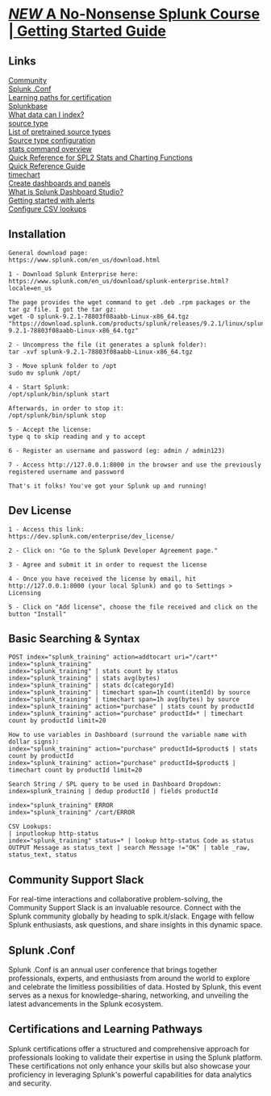 # [*NEW* A No-Nonsense Splunk Course | Getting Started Guide](https://www.udemy.com/course/no-nonsense-course-on-using-splunk/)  

## Links  

[Community](https://community.splunk.com/)  
[Splunk .Conf](https://conf.splunk.com/)  
[Learning paths for certification](https://www.splunk.com/en_us/training/learning-paths-certifications.html)  
[Splunkbase](https://splunkbase.splunk.com/)  
[What data can I index?](https://docs.splunk.com/Documentation/Splunk/9.1.2/Data/WhatSplunkcanmonitor)  
[source type](https://docs.splunk.com/Splexicon:Sourcetype)  
[List of pretrained source types](https://docs.splunk.com/Documentation/Splunk/9.1.2/Data/Listofpretrainedsourcetypes)  
[Source type configuration](https://docs.splunk.com/Documentation/Splunk/9.1.2/Admin/Propsconf#Sourcetype_configuration)  
[stats command overview](https://docs.splunk.com/Documentation/SCS/current/SearchReference/StatsCommandOverview)  
[Quick Reference for SPL2 Stats and Charting Functions](https://docs.splunk.com/Documentation/SCS/current/SearchReference/StatsFunctionsQuickReference)  
[Quick Reference Guide](https://www.splunk.com/en_us/resources/splunk-quick-reference-guide.html?301=/en_us/pdfs/solution-guides/splunk-quick-reference-guide.pdf)  
[timechart](https://docs.splunk.com/Documentation/Splunk/9.1.2/SearchReference/Timechart)  
[Create dashboards and panels](https://docs.splunk.com/Documentation/Splunk/9.1.2/SearchTutorial/Createnewdashboard)  
[What is Splunk Dashboard Studio?](https://docs.splunk.com/Documentation/SplunkCloud/9.1.2308/DashStudio/IntroFrame)  
[Getting started with alerts](https://docs.splunk.com/Documentation/Splunk/9.1.2/Alert/Aboutalerts)  
[Configure CSV lookups](https://docs.splunk.com/Documentation/Splunk/9.1.2/Knowledge/ConfigureCSVlookups)  

## Installation

```
General download page:
https://www.splunk.com/en_us/download.html

1 - Download Splunk Enterprise here:
https://www.splunk.com/en_us/download/splunk-enterprise.html?locale=en_us

The page provides the wget command to get .deb .rpm packages or the tar gz file. I got the tar gz:
wget -O splunk-9.2.1-78803f08aabb-Linux-x86_64.tgz "https://download.splunk.com/products/splunk/releases/9.2.1/linux/splunk-9.2.1-78803f08aabb-Linux-x86_64.tgz"

2 - Uncompress the file (it generates a splunk folder):
tar -xvf splunk-9.2.1-78803f08aabb-Linux-x86_64.tgz

3 - Move splunk folder to /opt
sudo mv splunk /opt/

4 - Start Splunk:
/opt/splunk/bin/splunk start

Afterwards, in order to stop it:
/opt/splunk/bin/splunk stop

5 - Accept the license:
type q to skip reading and y to accept

6 - Register an username and password (eg: admin / admin123)

7 - Access http://127.0.0.1:8000 in the browser and use the previously registered username and password

That's it folks! You've got your Splunk up and running!
```

## Dev License
```
1 - Access this link:
https://dev.splunk.com/enterprise/dev_license/

2 - Click on: "Go to the Splunk Developer Agreement page."

3 - Agree and submit it in order to request the license

4 - Once you have received the license by email, hit http://127.0.0.1:8000 (your local Splunk) and go to Settings > Licensing

5 - Click on "Add license", choose the file received and click on the button "Install"
```

## Basic Searching & Syntax
```
POST index="splunk_training" action=addtocart uri="/cart*"
index="splunk_training"
index="splunk_training" | stats count by status
index="splunk_training" | stats avg(bytes)
index="splunk_training" | stats dc(categoryId)
index="splunk_training" | timechart span=1h count(itemId) by source
index="splunk_training" | timechart span=1h avg(bytes) by source
index="splunk_training" action="purchase" | stats count by productId
index="splunk_training" action="purchase" productId=* | timechart count by productId limit=20

How to use variables in Dashboard (surround the variable name with dollar signs):
index="splunk_training" action="purchase" productId=$product$ | stats count by productId
index="splunk_training" action="purchase" productId=$product$ | timechart count by productId limit=20

Search String / SPL query to be used in Dashboard Dropdown:
index=splunk_training | dedup productId | fields productId

index="splunk_training" ERROR
index="splunk_training" /cart/ERROR

CSV Lookups:
| inputlookup http-status
index="splunk_training" status=* | lookup http-status Code as status OUTPUT Message as status_text | search Message !="OK" | table _raw, status_text, status
```

## Community Support Slack

For real-time interactions and collaborative problem-solving, the Community Support Slack is an invaluable resource. Connect with the Splunk community globally by heading to splk.it/slack. Engage with fellow Splunk enthusiasts, ask questions, and share insights in this dynamic space.  

## Splunk .Conf

Splunk .Conf is an annual user conference that brings together professionals, experts, and enthusiasts from around the world to explore and celebrate the limitless possibilities of data. Hosted by Splunk, this event serves as a nexus for knowledge-sharing, networking, and unveiling the latest advancements in the Splunk ecosystem.  

## Certifications and Learning Pathways

Splunk certifications offer a structured and comprehensive approach for professionals looking to validate their expertise in using the Splunk platform. These certifications not only enhance your skills but also showcase your proficiency in leveraging Splunk's powerful capabilities for data analytics and security.  

